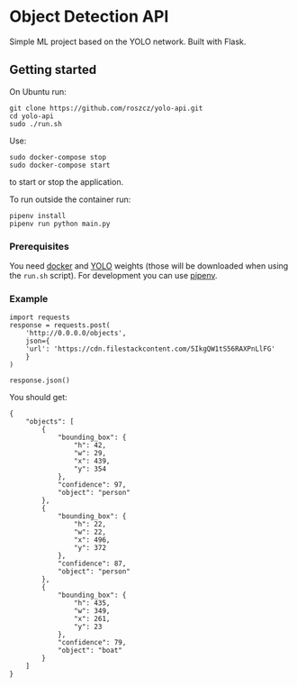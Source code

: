 # Object Detection API

Simple ML project based on the YOLO network. Built with Flask.

## Getting started

On Ubuntu run:
```
git clone https://github.com/roszcz/yolo-api.git
cd yolo-api
sudo ./run.sh
```

Use:
```
sudo docker-compose stop
sudo docker-compose start
```
to start or stop the application.

To run outside the container run:
```
pipenv install
pipenv run python main.py
```

### Prerequisites

You need [docker](https://docs.docker.com/install/) and [YOLO](https://pjreddie.com/darknet/yolo/) weights (those will be downloaded when using the `run.sh` script).
For development you can use [pipenv](https://pipenv.readthedocs.io/en/latest/).

### Example
```
import requests
response = requests.post(
    'http://0.0.0.0/objects',
    json={
    'url': 'https://cdn.filestackcontent.com/5IkgQW1tS56RAXPnLlFG'
    }
)

response.json()
```

You should get:
```
{
    "objects": [
        {
            "bounding_box": {
                "h": 42,
                "w": 29,
                "x": 439,
                "y": 354
            },
            "confidence": 97,
            "object": "person"
        },
        {
            "bounding_box": {
                "h": 22,
                "w": 22,
                "x": 496,
                "y": 372
            },
            "confidence": 87,
            "object": "person"
        },
        {
            "bounding_box": {
                "h": 435,
                "w": 349,
                "x": 261,
                "y": 23
            },
            "confidence": 79,
            "object": "boat"
        }
    ]
}
```

